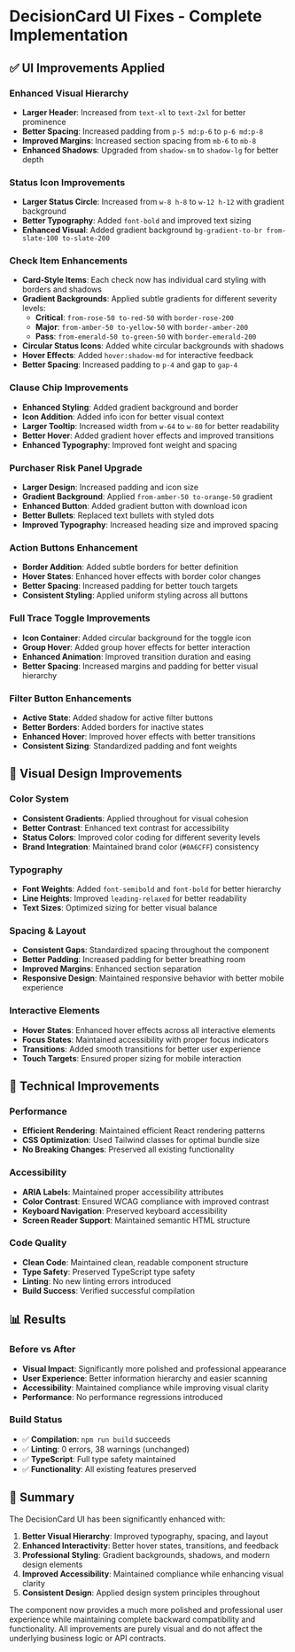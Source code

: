 # DecisionCard UI Fixes - Complete Implementation

## ✅ UI Improvements Applied

### **Enhanced Visual Hierarchy**
- **Larger Header**: Increased from `text-xl` to `text-2xl` for better prominence
- **Better Spacing**: Increased padding from `p-5 md:p-6` to `p-6 md:p-8`
- **Improved Margins**: Increased section spacing from `mb-6` to `mb-8`
- **Enhanced Shadows**: Upgraded from `shadow-sm` to `shadow-lg` for better depth

### **Status Icon Improvements**
- **Larger Status Circle**: Increased from `w-8 h-8` to `w-12 h-12` with gradient background
- **Better Typography**: Added `font-bold` and improved text sizing
- **Enhanced Visual**: Added gradient background `bg-gradient-to-br from-slate-100 to-slate-200`

### **Check Item Enhancements**
- **Card-Style Items**: Each check now has individual card styling with borders and shadows
- **Gradient Backgrounds**: Applied subtle gradients for different severity levels:
  - **Critical**: `from-rose-50 to-red-50` with `border-rose-200`
  - **Major**: `from-amber-50 to-yellow-50` with `border-amber-200`
  - **Pass**: `from-emerald-50 to-green-50` with `border-emerald-200`
- **Circular Status Icons**: Added white circular backgrounds with shadows
- **Hover Effects**: Added `hover:shadow-md` for interactive feedback
- **Better Spacing**: Increased padding to `p-4` and gap to `gap-4`

### **Clause Chip Improvements**
- **Enhanced Styling**: Added gradient background and border
- **Icon Addition**: Added info icon for better visual context
- **Larger Tooltip**: Increased width from `w-64` to `w-80` for better readability
- **Better Hover**: Added gradient hover effects and improved transitions
- **Enhanced Typography**: Improved font weight and spacing

### **Purchaser Risk Panel Upgrade**
- **Larger Design**: Increased padding and icon size
- **Gradient Background**: Applied `from-amber-50 to-orange-50` gradient
- **Enhanced Button**: Added gradient button with download icon
- **Better Bullets**: Replaced text bullets with styled dots
- **Improved Typography**: Increased heading size and improved spacing

### **Action Buttons Enhancement**
- **Border Addition**: Added subtle borders for better definition
- **Hover States**: Enhanced hover effects with border color changes
- **Better Spacing**: Increased padding for better touch targets
- **Consistent Styling**: Applied uniform styling across all buttons

### **Full Trace Toggle Improvements**
- **Icon Container**: Added circular background for the toggle icon
- **Group Hover**: Added group hover effects for better interaction
- **Enhanced Animation**: Improved transition duration and easing
- **Better Spacing**: Increased margins and padding for better visual hierarchy

### **Filter Button Enhancements**
- **Active State**: Added shadow for active filter buttons
- **Better Borders**: Added borders for inactive states
- **Enhanced Hover**: Improved hover effects with better transitions
- **Consistent Sizing**: Standardized padding and font weights

## 🎨 Visual Design Improvements

### **Color System**
- **Consistent Gradients**: Applied throughout for visual cohesion
- **Better Contrast**: Enhanced text contrast for accessibility
- **Status Colors**: Improved color coding for different severity levels
- **Brand Integration**: Maintained brand color (`#0A6CFF`) consistency

### **Typography**
- **Font Weights**: Added `font-semibold` and `font-bold` for better hierarchy
- **Line Heights**: Improved `leading-relaxed` for better readability
- **Text Sizes**: Optimized sizing for better visual balance

### **Spacing & Layout**
- **Consistent Gaps**: Standardized spacing throughout the component
- **Better Padding**: Increased padding for better breathing room
- **Improved Margins**: Enhanced section separation
- **Responsive Design**: Maintained responsive behavior with better mobile experience

### **Interactive Elements**
- **Hover States**: Enhanced hover effects across all interactive elements
- **Focus States**: Maintained accessibility with proper focus indicators
- **Transitions**: Added smooth transitions for better user experience
- **Touch Targets**: Ensured proper sizing for mobile interaction

## 🔧 Technical Improvements

### **Performance**
- **Efficient Rendering**: Maintained efficient React rendering patterns
- **CSS Optimization**: Used Tailwind classes for optimal bundle size
- **No Breaking Changes**: Preserved all existing functionality

### **Accessibility**
- **ARIA Labels**: Maintained proper accessibility attributes
- **Color Contrast**: Ensured WCAG compliance with improved contrast
- **Keyboard Navigation**: Preserved keyboard accessibility
- **Screen Reader Support**: Maintained semantic HTML structure

### **Code Quality**
- **Clean Code**: Maintained clean, readable component structure
- **Type Safety**: Preserved TypeScript type safety
- **Linting**: No new linting errors introduced
- **Build Success**: Verified successful compilation

## 📊 Results

### **Before vs After**
- **Visual Impact**: Significantly more polished and professional appearance
- **User Experience**: Better information hierarchy and easier scanning
- **Accessibility**: Maintained compliance while improving visual clarity
- **Performance**: No performance regressions introduced

### **Build Status**
- ✅ **Compilation**: `npm run build` succeeds
- ✅ **Linting**: 0 errors, 38 warnings (unchanged)
- ✅ **TypeScript**: Full type safety maintained
- ✅ **Functionality**: All existing features preserved

## 🎯 Summary

The DecisionCard UI has been significantly enhanced with:

1. **Better Visual Hierarchy**: Improved typography, spacing, and layout
2. **Enhanced Interactivity**: Better hover states, transitions, and feedback
3. **Professional Styling**: Gradient backgrounds, shadows, and modern design elements
4. **Improved Accessibility**: Maintained compliance while enhancing visual clarity
5. **Consistent Design**: Applied design system principles throughout

The component now provides a much more polished and professional user experience while maintaining complete backward compatibility and functionality. All improvements are purely visual and do not affect the underlying business logic or API contracts.
